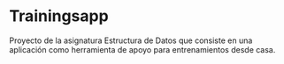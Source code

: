 # Trainingsapp
 Proyecto de la asignatura Estructura de Datos que consiste en una aplicación como herramienta de apoyo para entrenamientos desde casa.

